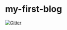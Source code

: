 # my-first-blog

[![Gitter](https://badges.gitter.im/my-first-blog-flapper/Lobby.svg)](https://gitter.im/my-first-blog-flapper/Lobby?utm_source=badge&utm_medium=badge&utm_campaign=pr-badge&utm_content=badge)